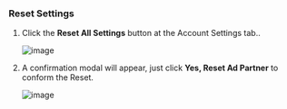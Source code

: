 ### Reset Settings

1. Click the **Reset All Settings** button at the Account Settings tab..

	![image](/img/ingredients/deep-linked-ads/reset-ad-settings/reset-ad-settings.png)

1. A confirmation modal will appear, just click **Yes, Reset Ad Partner** to conform the Reset.

	![image](/img/ingredients/deep-linked-ads/reset-ad-settings/reset-ad-settings_confirmation.png)
